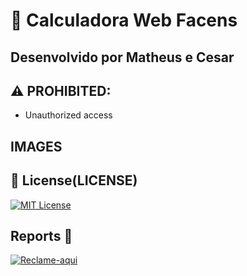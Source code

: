 # 🔢 Calculadora Web Facens
## Desenvolvido por Matheus e Cesar




## ⚠️ PROHIBITED:
- Unauthorized access


##  IMAGES 



## 📜 License(LICENSE)
[![MIT License](https://img.shields.io/badge/License-MIT-red.svg)](https://github.com/cesarbtakeda/Calculadora-Web-Facens/blob/main/LICENSE)


##  Reports 📱
[![Reclame-aqui](https://img.shields.io/badge/complain-_here-red)](https://github.com/cesarbtakeda/Calculadora-Web-Facens/issues)  

